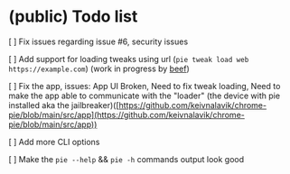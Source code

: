# (public) Todo list

[ ] Fix issues regarding issue #6, security issues

[ ] Add support for loading tweaks using url (`pie tweak load web https://example.com`) (work in progress by [beef](https://github.com/mrbeef777))

[ ] Fix the app, issues: App UI Broken, Need to fix tweak loading, Need to make the app able to communicate with the "loader" (the device with pie installed aka the jailbreaker)([https://github.com/keivnalavik/chrome-pie/blob/main/src/app](https://github.com/keivnalavik/chrome-pie/blob/main/src/app))

[ ] Add more CLI options

[ ] Make the `pie --help` && `pie -h` commands output look good